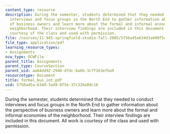 ```yaml
---
content_type: resource
description: During the semester, students determined that they needed to conduct
  interviews and focus groups in the North End to gather information about the perspective
  of business owners and learn more about the formal and informal economies of the
  neighborhood. Their interview findings are included in this document. All work is
  courtesy of the class and used with permission.
file: /courses/11-945-springfield-studio-fall-2005/5756a45a634d3a490f5e37c32be89c16_formal_bus_int.pdf
file_type: application/pdf
learning_resource_types:
- Assignments
ocw_type: OCWFile
parent_title: Assignments
parent_type: CourseSection
parent_uid: aa84dd92-2948-d7dc-ba6b-3c7f163efba9
resourcetype: Document
title: formal_bus_int.pdf
uid: 5756a45a-634d-3a49-0f5e-37c32be89c16
---
```

During the semester, students determined that they needed to conduct interviews and focus groups in the North End to gather information about the perspective of business owners and learn more about the formal and informal economies of the neighborhood. Their interview findings are included in this document. All work is courtesy of the class and used with permission.